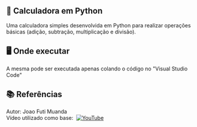 ## 🧮 Calculadora em Python
Uma calculadora simples desenvolvida em Python para realizar operações básicas (adição, subtração, multiplicação e divisão).

## 🖥️ Onde executar 
A mesma pode ser executada apenas colando o código no "Visual Studio Code"

## 📚 Referências
Autor: Joao Futi Muanda <br>
Vídeo utilizado como base: &nbsp;[![YouTube](https://img.shields.io/badge/YouTube-FF0000?style=for-the-badge&logo=youtube&logoColor=white)](https://www.youtube.com/channel/UCKMqB7XpEx7-_KPKc5_)
